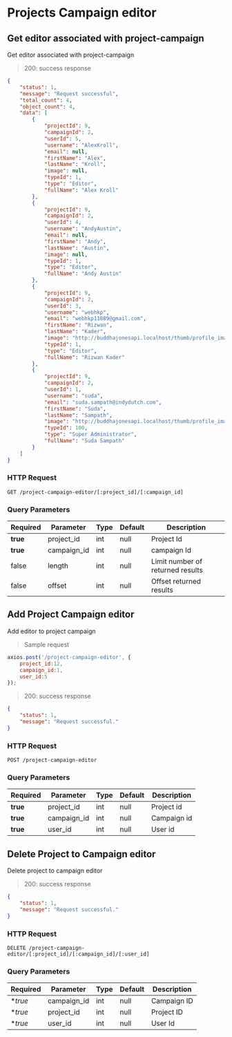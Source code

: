 # Projects Campaign editor


## Get editor associated with project-campaign

Get editor associated with project-campaign

> 200: success response

```json
{
    "status": 1,
    "message": "Request successful",
    "total_count": 4,
    "object_count": 4,
    "data": [
        {
            "projectId": 9,
            "campaignId": 2,
            "userId": 5,
            "username": "AlexKroll",
            "email": null,
            "firstName": "Alex",
            "lastName": "Kroll",
            "image": null,
            "typeId": 1,
            "type": "Editor",
            "fullName": "Alex Kroll"
        },
        {
            "projectId": 9,
            "campaignId": 2,
            "userId": 4,
            "username": "AndyAustin",
            "email": null,
            "firstName": "Andy",
            "lastName": "Austin",
            "image": null,
            "typeId": 1,
            "type": "Editor",
            "fullName": "Andy Austin"
        },
        {
            "projectId": 9,
            "campaignId": 2,
            "userId": 3,
            "username": "webhkp",
            "email": "webhkp11889@gmail.com",
            "firstName": "Rizwan",
            "lastName": "Kader",
            "image": "http://buddhajonesapi.localhost/thumb/profile_image/three.png",
            "typeId": 1,
            "type": "Editor",
            "fullName": "Rizwan Kader"
        },
        {
            "projectId": 9,
            "campaignId": 2,
            "userId": 1,
            "username": "suda",
            "email": "suda.sampath@indydutch.com",
            "firstName": "Suda",
            "lastName": "Sampath",
            "image": "http://buddhajonesapi.localhost/thumb/profile_image/1.jpeg",
            "typeId": 100,
            "type": "Super Administrator",
            "fullName": "Suda Sampath"
        }
    ]
}
```

### HTTP Request

`GET /project-campaign-editor/[:project_id]/[:campaign_id]`

### Query Parameters

Required | Parameter | Type | Default | Description
-------- | --------- | ---- | ------- | -----------
**true** | project_id | int | null | Project Id
**true** | campaign_id | int | null | campaign Id
false | length | int | null | Limit number of returned results
false | offset | int | null | Offset returned results


## Add Project Campaign editor

Add editor to project campaign

> Sample request

```javascript
axios.post('/project-campaign-editor', {
    project_id:12,
    campaign_id:1,
    user_id:5
});
```

> 200: success response

```json
{
    "status": 1,
    "message": "Request successful."
}
```

### HTTP Request

`POST /project-campaign-editor`

### Query Parameters

Required | Parameter | Type | Default | Description
-------- | --------- | ---- | ------- | -----------
**true** | project_id | int | null | Project id
**true** | campaign_id | int | null | Campaign id
**true** | user_id | int | null | User id


## Delete Project to Campaign editor

Delete project to campaign editor


> 200: success response

```json
{
    "status": 1,
    "message": "Request successful."
}
```

### HTTP Request

`DELETE /project-campaign-editor/[:project_id]/[:campaign_id]/[:user_id]`

### Query Parameters

Required | Parameter | Type | Default | Description
-------- | --------- | ---- | ------- | -----------
**true* | campaign_id | int | null | Campaign ID
**true* | project_id | int | null | Project ID
**true* | user_id | int | null | User Id

